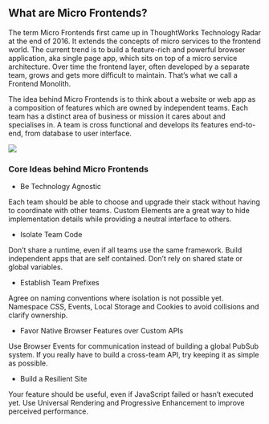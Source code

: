 ## What are Micro Frontends?
The term Micro Frontends first came up in ThoughtWorks Technology Radar at the end of 2016. It extends the concepts of micro services to the frontend world. The current trend is to build a feature-rich and powerful browser application, aka single page app, which sits on top of a micro service architecture. Over time the frontend layer, often developed by a separate team, grows and gets more difficult to maintain. That’s what we call a Frontend Monolith.

The idea behind Micro Frontends is to think about a website or web app as a composition of features which are owned by independent teams. Each team has a distinct area of business or mission it cares about and specialises in. A team is cross functional and develops its features end-to-end, from database to user interface.

![](https://micro-frontends.org/ressources/diagrams/organisational/monolith-frontback-microservices.png)

### Core Ideas behind Micro Frontends
- Be Technology Agnostic

Each team should be able to choose and upgrade their stack without having to coordinate with other teams. Custom Elements are a great way to hide implementation details while providing a neutral interface to others.
- Isolate Team Code

Don’t share a runtime, even if all teams use the same framework. Build independent apps that are self contained. Don’t rely on shared state or global variables.
- Establish Team Prefixes

Agree on naming conventions where isolation is not possible yet. Namespace CSS, Events, Local Storage and Cookies to avoid collisions and clarify ownership.
- Favor Native Browser Features over Custom APIs

Use Browser Events for communication instead of building a global PubSub system. If you really have to build a cross-team API, try keeping it as simple as possible.
- Build a Resilient Site

Your feature should be useful, even if JavaScript failed or hasn’t executed yet. Use Universal Rendering and Progressive Enhancement to improve perceived performance.
